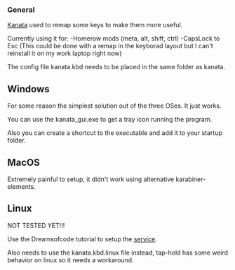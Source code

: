### General
[Kanata](https://github.com/jtroo/kanata/releases) used to remap some keys to make them more useful.

Currently using it for:
-Homerow mods (meta, alt, shift, ctrl)
-CapsLock to Esc (This could be done with a remap in the keyborad layout but I can't reinstall it on my work laptop right now)

The config file kanata.kbd needs to be placed in the same folder as kanata.

## Windows
For some reason the simplest solution out of the three OSes. It just works.

You can use the kanata_gui.exe to get a tray icon running the program.

Also you can create a shortcut to the executable and add it to your startup folder.

## MacOS
Extremely painful to setup, it didn't work using alternative karabiner-elements. 

<!-- Part of the tutorial [here](https://github.com/jtroo/kanata/discussions/1537) and [here](https://github.com/jtroo/kanata/issues/1264#issuecomment-2763085239). -->

<!-- 1. Install the full karabiner-elements `$ brew install --cask karabiner-elements` (kanata uses the virtualhid driver). -->
<!-- 1. Open karabiner-eventviewer and give permisison, open karabiner-elements, give permisison and follow the tutorial. -->
<!-- 1. Make sure to completely close out of karabiner-elements app and exit the system tray icon too. -->
<!-- 1. Install the [karabiner driver](https://github.com/pqrs-org/Karabiner-DriverKit-VirtualHIDDevice/tree/main/dist). -->
<!-- 1. Run `$ sudo /Applications/.Karabiner-VirtualHIDDevice-Manager.app/Contents/MacOS/Karabiner-VirtualHIDDevice-Manager activate` to enable the driver. -->
<!-- 1. Next steps were not tested but don't hurt i guess: -->
<!-- 1. MacOS settings -> Privacy and Security -> Input Monitoring -> Add Terminal and Kanata (shift+cmd+g -> /opt/homebrew/bin/kanata). -->
<!-- 1. MacOS settings -> Privacy and Security -> Accessibility -> Add Terminal and Kanata (shift+cmd+g -> /opt/homebrew/bin/kanata). -->

<!-- Make sure it is working by running `$ kanata -c /Users/andreymac/Documents/GIT_ROOT/dot-files/kanata/kanata.kbd` in the terminal. -->
<!---->
<!-- You can use the Dreamsofcode tutorial to setup the [launchd service](https://github.com/dreamsofcode-io/home-row-mods/tree/main/kanata/macos). -->
<!---->
<!-- If it works you can add the launchd service `$ sudo cp ./com.example.kanata.plist /Library/LaunchDaemons/`, make sure the parameters are correct. -->
<!---->
<!-- You can load it using `$ sudo launchctl load /Library/LaunchDaemons/com.example.kanata.plist && sudo launchctl start com.example.kanata` -->


## Linux
NOT TESTED YET!!!

Use the Dreamsofcode tutorial to setup the [service](https://github.com/dreamsofcode-io/home-row-mods/tree/main/kanata/linux).

Also needs to use the kanata.kbd.linux file instead, tap-hold has some weird behavior on linux so it needs a workaround.
